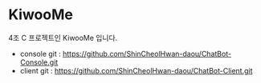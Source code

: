 # KiwooMe
4조 C 프로젝트인 KiwooMe 입니다.
- console git : https://github.com/ShinCheolHwan-daou/ChatBot-Console.git
- client git : https://github.com/ShinCheolHwan-daou/ChatBot-Client.git
